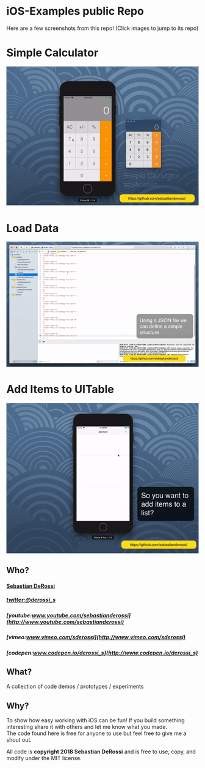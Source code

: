 iOS-Examples public Repo
=========


Here are a few screenshots from this repo! (Click images to jump to its repo)

# Simple Calculator
[![N|Solid](https://github.com/sebastianderossi/iOS-Examples/blob/master/SimpleCalculator/SimpleCalculator.gif)](https://github.com/sebastianderossi/iOS-Examples/tree/master/SimpleCalculator)

# Load Data
[![N|Solid](https://github.com/sebastianderossi/iOS-Examples/blob/master/LoadData/LoadData.gif)](https://github.com/sebastianderossi/iOS-Examples/tree/master/LoadData)

# Add Items to UITable     
[![N|Solid](https://github.com/sebastianderossi/iOS-Examples/blob/master/AddItemsToUITable/AddItemsToUITable.gif)](https://github.com/sebastianderossi/iOS-Examples/tree/master/AddItemsToUITable)

Who?
----------------
#### [Sebastian DeRossi](mailto:sebastian.derossi@gmail.com)   

##### [twitter:@derossi_s](http://www.twitter.com/derossi_s)
##### [youtube:www.youtube.com/sebastianderossi](http://www.youtube.com/sebastianderossi)
##### [vimeo:www.vimeo.com/sderossi](http://www.vimeo.com/sderossi)  
##### [codepen:www.codepen.io/derossi_s](http://www.codepen.io/derossi_s)  

What?
----------------
A collection of code demos / prototypes / experiments 
              
Why?
----------------
To show how easy working with iOS can be fun!
If you build something interesting share it with others and let me know what you made.    
The code found here is free for anyone to use but feel free to give me a shout out.

All code is **copyright 2018 Sebastian DeRossi** and is free to use, copy, and modify under the MIT license.

